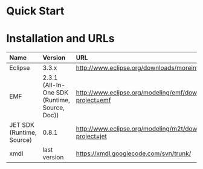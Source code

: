 # Quick Start
# Installation and URLs #

| **Name** | **Version** | **URL**|
|:---------|:------------|:-------|
| Eclipse  | 3.3.x       |http://www.eclipse.org/downloads/moreinfo/classic.php|
| EMF      | 2.3.1 (All-In-One SDK (Runtime, Source, Doc)) |http://www.eclipse.org/modeling/emf/downloads/?project=emf |
|JET SDK (Runtime, Source)| 0.8.1       |http://www.eclipse.org/modeling/m2t/downloads/?project=jet|
| xmdl     | last version |https://xmdl.googlecode.com/svn/trunk/|